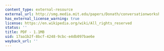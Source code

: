 ```yaml
---
content_type: external-resource
external_url: http://smg.media.mit.edu/papers/Donath/conversationworkshop.pdf
has_external_license_warning: true
license: https://en.wikipedia.org/wiki/All_rights_reserved
status: ''
title: PDF - 1.1MB
uid: 17aa1b2f-8bcf-4248-9cbc-e4db097bae6e
wayback_url: ''
---
```


